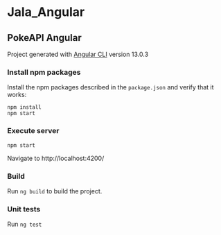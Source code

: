 # Jala_Angular
## PokeAPI Angular
Project generated with [Angular CLI](https://github.com/angular/angular-cli) version 13.0.3
### Install npm packages
Install the npm packages described in the ``package.json`` and verify that it works:
```
npm install
npm start
```
### Execute server
```
npm start
```
Navigate to http://localhost:4200/
### Build
Run ``ng build`` to build the project.
### Unit tests
Run ``ng test``
